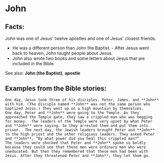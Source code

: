John
==================

Facts:
------

John was one of Jesus' twelve apostles and one of Jesus' closest friends.

-   He was a different person than John the Baptist.  -   After Jesus
went back to heaven, John  taught people
    about Jesus.
-   John also wrote two books and some letters about Jesus that are
    included in the Bible.

See also: **John (the Baptist)**, **apostle**

Examples from the Bible stories:
--------------------------------

    One day, Jesus took three of his disciples, Peter, James, and **John**
    with him. (The disciple named **John** was not the same person who
    baptized Jesus.) They went up on a high mountain by themselves.
    One day, Peter and **John** were going to the Temple. As they
    approached the Temple gate, they saw a crippled man who was begging
    for money.  The leaders of the Temple were very upset by what Peter
    and **John** were saying. So they arrested them and put them into
    prison.  The next day, the Jewish leaders brought Peter and **John**
    to the high priest and the other religious leaders. They asked Peter
    and **John**, “By what power did you heal this crippled man?”
    The leaders were shocked that Peter and **John** spoke so boldly
    because they could see that these men were ordinary men who were
    uneducated. But then they remembered that these men had been with
    Jesus. After they threatened Peter and **John**, they let them go.
